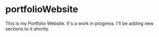 # portfolioWebsite
This is my Portfolio Website. It's a work in progress. I'll be adding new sections to it shortly.
